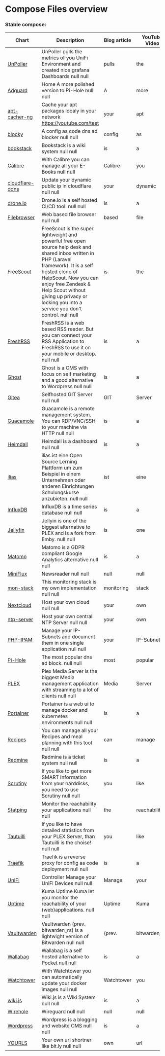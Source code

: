 # Compose Files overview
### Stable compose:
| Chart | Description | Blog article | YouTube Video |
| ----- | ----------- | ------------ | ------------- |
| [UnPoller](UnPoller) | UnPoller pulls the metrics of you UniFi Environment and created nice grafana Dashboards null null | pulls | the |
| [Adguard](Adguard) | Home A more polished version to Pi-Hole null null | A | more |
| [apt-cacher-ng](apt-cacher-ng) | Cache your apt packages localy in your network https://youtube.com/test | your | apt |
| [blocky](blocky) | A config as code dns ad blocker null null | config | as |
| [bookstack](bookstack) | Bookstack is a wiki system null null | is | a |
| [Calibre](Calibre) | With Calibre you can manage all your E-Books null null | Calibre | you |
| [cloudflare-ddns](cloudflare-ddns) | Update your dynamic public ip in cloudflare null null | your | dynamic |
| [drone.io](drone.io) | Drone.io is a self hosted CI/CD tool. null null | is | a |
| [Filebrowser](Filebrowser) | Web based file browser null null | based | file |
| [FreeScout](FreeScout) | FreeScout is the super lightweight and powerful free open source help desk and shared inbox written in PHP (Laravel framework). It is a self hosted clone of HelpScout. Now you can enjoy free Zendesk & Help Scout without giving up privacy or locking you into a service you don't control. null null | is | the |
| [FreshRSS](FreshRSS) | FreshRSS is a web based RSS reader. But you can connect your RSS Application to FreshRSS to use it on your mobile or desktop. null null | is | a |
| [Ghost](Ghost) | Ghost is a CMS with focus on self marketing and a good alternative to Wordpress null null | is | a |
| [Gitea](Gitea) | Selfhosted GIT Server null null | GIT | Server |
| [Guacamole](Guacamole) | Guacamole is a remote management system. You can RDP/VNC/SSH to your machine via HTTP null null | is | a |
| [Heimdall](Heimdall) | Heimdall is a dashboard null null | is | a |
| [ilias](ilias) | ilias ist eine Open Source Lerning Plattform um zum Beispiel in einem Unternehmen oder anderen Einrichtungen Schulungskurse anzubieten. null null | ist | eine |
| [InfluxDB](InfluxDB) | InfluxDB is a time series database null null | is | a |
| [Jellyfin](Jellyfin) | Jellyin is one of the biggest alternative to PLEX and is a fork from Emby. null null | is | one |
| [Matomo](Matomo) | Matomo is a GDPR compliant Google Analytics alternative null null | is | a |
| [MiniFlux](MiniFlux) | Newsreader null null | null | null |
| [mon-stack](mon-stack) | This monitoring stack is my own implementation null null | monitoring | stack |
| [Nextcloud](Nextcloud) | Host your own cloud null null | your | own |
| [ntp-server](ntp-server) | Host your own central NTP Server null null | your | own |
| [PHP-IPAM](PHP-IPAM) | Manage your IP-Subnets and document them in one single application null null | your | IP-Subnets |
| [Pi-Hole](Pi-Hole) | The most popular dns ad block. null null | most | popular |
| [PLEX](PLEX) | Plex Media Server is the biggest Media management application with streaming to a lot of clients null null | Media | Server |
| [Portainer](Portainer) | Portainer is a web ui to manage docker and kubernetes environments null null | is | a |
| [Recipes](Recipes) | You can manage all your Recipes and meal planning with this tool null null | can | manage |
| [Redmine](Redmine) | Redmine is a ticket system null null | is | a |
| [Scrutiny](Scrutiny) | If you like to get more SMART Information from your harddisks, you need to use Scrutiny null null | you | like |
| [Statping](Statping) | Monitor the reachability your applications null null | the | reachability |
| [Tautuilli](Tautuilli) | If you like to have detailed statistics from your PLEX Server, than Tautuilli is the choise! null null | you | like |
| [Traefik](Traefik) | Traefik is a reverse proxy for config as code deployment null null | is | a |
| [UniFi](UniFi) | Controller Manage your UniFi Devices null null | Manage | your |
| [Uptime](Uptime) | Kuma Uptime Kuma let you monitor the reachability of your (web)applications. null null | Uptime | Kuma |
| [Vaultwarden](Vaultwarden) | Vaultwarden (prev. bitwarden_rs) is a lightwight version of Bitwarden null null | (prev. | bitwarden_rs) |
| [Wallabag](Wallabag) | Wallabag is a self hosted alternative to Pocket null null | is | a |
| [Watchtower](Watchtower) | With Watchtower you can automatically update your docker images null null | Watchtower | you |
| [wiki.js](wiki.js) | Wiki.js is a Wiki System null null | is | a |
| [Wirehole](Wirehole) | Wireguard null null | null | null |
| [Wordpress](Wordpress) | Wordpress is a blogging and website CMS null null | is | a |
| [YOURLS](YOURLS) | Your own url shortner like bit.ly null null | own | url |
